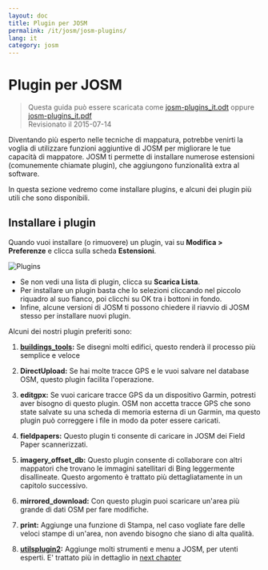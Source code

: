 ```yaml
---
layout: doc
title: Plugin per JOSM
permalink: /it/josm/josm-plugins/
lang: it
category: josm
---
```


Plugin per JOSM
============

> Questa guida può essere scaricata come [josm-plugins_it.odt](/files/josm-plugins_it.odt) oppure [josm-plugins_it.pdf](/files/josm-plugins_it.pdf)  
> Revisionato il 2015-07-14  

Diventando più esperto nelle tecniche di mappatura, potrebbe venirti la voglia di utilizzare funzioni aggiuntive di JOSM per migliorare le tue capacità di mappatore. JOSM ti permette di installare numerose estensioni (comunemente chiamate plugin), che aggiungono funzionalità extra al software.  

In questa sezione vedremo come installare plugins, e alcuni dei plugin più utili che sono disponibili.

Installare i plugin
-------------------
Quando vuoi installare (o rimuovere) un plugin, vai su **Modifica \> Preferenze** e clicca sulla scheda **Estensioni**.  

![Plugins][]

* Se non vedi una lista di plugin, clicca su **Scarica Lista**.  
* Per installare un plugin basta che lo selezioni cliccando nel piccolo riquadro al suo fianco, poi clicchi su OK tra i bottoni in fondo.  
* Infine, alcune versioni di JOSM ti possono chiedere il riavvio di JOSM stesso per installare nuovi plugin.

Alcuni dei nostri plugin preferiti sono:

1. **[buildings_tools](it/josm/josm-more-plugins/):** Se disegni molti edifici, questo renderà il processo più semplice e veloce  

2. **DirectUpload:** Se hai molte tracce GPS e le vuoi salvare nel database OSM, questo plugin facilita l'operazione.  

3. **editgpx:** Se vuoi caricare tracce GPS da un dispositivo Garmin, potresti aver bisogno di questo plugin. OSM non accetta tracce GPS che sono state salvate su una scheda di memoria esterna di un Garmin, ma questo plugin può correggere i file in modo da poter essere caricati.  

4. **fieldpapers:** Questo plugin ti consente di caricare in JOSM dei Field Paper scannerizzati.  

5. **imagery_offset_db:** Questo plugin consente di collaborare con altri mappatori che trovano le immagini satellitari di Bing leggermente disallineate. Questo argomento è trattato più dettagliatamente in un capitolo successivo.  

6. **mirrored_download:** Con questo plugin puoi scaricare un'area più grande di dati OSM per fare modifiche.  

7. **print:** Aggiunge una funzione di Stampa, nel caso vogliate fare delle veloci stampe di un'area, non avendo bisogno che siano di alta qualità.  

8. **[utilsplugin2](it/josm/josm-more-plugins/):** Aggiunge molti strumenti e menu a JOSM, per utenti esperti. E' trattato più in dettaglio in [next chapter](/it/josm/josm-more-plugins)  



<!-- il resto di questa sezione deve essere modificato, e/o spostato in altre sezioni,
    per ora è commentato


- [Mirrored Download]({{site.baseurl}}/it/beginner/josm-plugins/#mirrored-download) (consente di scaricare più dati OSM)
- [Direct Upload]({{site.baseurl}}/it/beginner/josm-plugins/#direct-upload) (consente di caricare tracce GPS)
- [Editgpx]({{site.baseurl}}/it/beginner/josm-plugins/#edit-gpx) (consente di modificare file GPX)
- [Print]({{site.baseurl}}/it/beginner/josm-plugins/#print)

Raccomandiamo anche di scaricare questi plugin, che sono discussi in altri
capitoli:

- FieldPapers
- Buildings\_tool
- Utilsplugin2

![Restart JOSM][]

Prova a selezionare "Riavvia JOSM" e nota il riavvio automatico del programma.

Mirrored Download
-----------------

![Mirrored Download][]

__Mirrored Download__ velocizza lo scarico dei
dati OSM per modificarli. Invece di prendere i dati dal
server centrale OSM, consente di prenderli da un "mirror", che è una replica
esatta dei dati, in una locazione più veloce da accedere.

Una volta installato il plugin (e riavviato JOSM), vedrete
una voce nuova nel menu File, "Scarica da mirror OSM..."

![Download from OSM Mirror][]

Lo scarico dei dati è esattamente lo stesso processo che avete imparato prima, ma
può essere molto più veloce!

Direct Upload
-------------

![Direct Upload][]

__DirectUpload__ carica tracce GPX direttamente su OSM
tramite JOSM (altre informazioni sono disponibili nella **Appendice**). Una volta
che il plugin è installato (e avete riavviato JOSM), vedrete
una nuova voce "Carica tracce" nel menu "Strumenti".

![Upload Traces Item][]

Quando cliccate sul pulsante "Carica tracce" comparirà questa finestra:

![Upload Traces Window][]

Scrivete le parole chiave (separate da virgola, senza spazi) relative alla vostra
traccia GPS nel riquadro "Etichette (separate da virgola)". Per esempio,
"Nazione,regione,città,quartiere,nome strada". Indicate poi una
descrizione delle vostre etichette. Una lista a scorrimento vi consentirà di riutilizzare
precedenti etichette e descrizioni. Infine, scegliete il tipo di visibilità che 
volete dare alla vostra traccia. Ci sono quattro livelli da privato a 
identificabile (tutte spiegate più avanti in [Appendix]{{site.baseurl}}/learnosm/it/).

Clicca su Carica Traccia. Se non siete connessi al vostro account OSM, 
fatelo ora.

Una volta caricato con successo, l'area Testo visualizzerà l'esito "OK"
ed il pulsante "Carica Traccia" non sarà selezionabile. Ulteriori informazioni
relative a questo plugin ed ai caricamenti GPS sono disponibili in  [Appendix]({{site.baseurl}}/learnosm/en/).

Edit gpx
--------

![Edit Gpx][]

**EditGpx** consente di aggiustare tracce registrate GPX
prima di caricarle in OSM. Sovente le tracce hanno delle parti che
volete rimuovere. Quindi questo plugin cancella dei punti delle tracce in 
modo veloce ed elimina i marcatori di data-ora da una traccia.

Una volta installato il plugin (e riavviato JOSM), vedrete
questo nuovo strumento nella barra degli strumenti sulla sinistra.

![Edit Gpx Tool Icon][]

1. Apri un file GPX in JOSM!

![Open GPX File][]

2. Selezionate il nuovo pulsante nella barra dei pulsanti a sinistra 

![Edit Gpx Tool Icon][]

e i dati gpx saranno importati in un nuovo livello EditGpx. Ogni
nodo della traccia sarà evidenziato in giallo.

![GPX Nodes All][]

3. Ora marca i punti (cliccandoli) o le aree (disegnandogli un rettangolo
intorno) che volete cancellare. L'evidenziazione in giallo
scompare.

![GPX Nodes Selected][]

4. Clic con il pulsante destro sul nome del livello e scegliete \<\<Convert to GPX layer\>\> 
nel menu \<\<Context\>\>.

5. Ora potete salvare come file il livello normale GPX oppure caricare i dati su
OSM (per es. usando il 
plugin [DirectUpload](http://josm.openstreetmap.de/wiki/Plugins)).

Print
-----

![Print Plugin][]

Se volete un modo veloce e facile per stampare una mappa mentre state modificando in
JOSM, installate il __plugin print__. Anche se non potrete
fare niente di ricercato con queste stampe, è un buon modo per fare stampe
 velocemente e facilmente. Una volta installato il plugin, una nuova voce
"Stampa..." sarà disponibile nel menù FIle.

![Print Menu Item][]

Selezionando questa voce si aprirà la finestra di stampa, qui riportata:

![Print Dialog][]

Qui potete cambiare le impostazioni della stampante. Se non vedete niente
sulla pagina, selezionate la casella di "Anteprima Mappa" sulla destra. Zoomate di più
o di meno sulla mappa cambiando il numero nel riquadro "Scala". Aumentate la
risoluzione cambiando il numero dopo "ppi". Quando avete finito
di modificare le impostazioni, selezionate "Stampa".

Conclusioni
-------

Ci sono vari plugin utili, disponibili in JOSM. Continuate pure a
a esplorare tra i molti altri plugin. Come avete già visto, il
menu Preferenze ha una breve descrizione di ogni plugin, e potete
aprire una pagina web con più informazioni selezionando il link
"Altre info..." dopo la descrizione.

![More Info Link][]

Buona fortuna!

Appendice
--------

Dettagli DirectUpload
--------------------

![Direct Upload Plugin][]

Aggiungere le vostre tracce GPS e waypoint sul server OSM è utile per
molte ragioni.
__(Se non volete che altri vedano le vostre tracce GPX tralasciate questo capitolo. Potete semplicemente visualizzare i vostri file GPX con JOSM, perciò salvateli localmente).
Innanzi tutto, le tracce GPS sono il modo più utile per raccogliere e 
georeferenziare oggetti in OSM. Vedi [Aerial Imagery](/in/josm/aerial-imagery/)
Le unità GPS hanno un'accuratezza maggiore delle foto satellitari e perciò sono
uno strumento utile per controllare quanto scarto hanno le immagini satellitari. Usando
molte tracce GPS (più ce ne sono più aumenta la capacità di
determinare l'accuratezza della geolocazione) consente di stabilire se l'immagine
di sfondo è disallineata.

Caricare le tracce sul server consente una condivisione maggiore di informazione.
Consente a chi non ha accesso alla zona, semplicemente perché
non vive in quell'area oppure non ha strumenti GPS,
di supportare la digitalizzazione. Ci sono due modi di caricare le vostre
tracce: 1) con il plugin di JOSM oppure 2) sul sito web principale di OSM.

Nota: I waypoint GPS non possono essere caricati direttamente nel database OSM.
Possono comunque essere convertiti in tracce e quindi essere caricati temporaneamente,
per esempio per poter essere visualizzati come oggetti di sfondo in Potlatch.

Dopo aver aperto in JOSM il vostro file GPX selezionate GPS
nella barra dei menù e selezionate "Carica tracciati". Descrivete il file GPX,
specificate delle etichette, e la visibilità. Per la visibilità, potete scegliere tra
privata, tracciabile, pubblica o identificabile.

1.  **Identificabile**: La vostra traccia sarà mostrata pubblicamente nelle Vostre
    tracce GPS e nella lista delle tracce GPS pubbliche. Altri utenti possono
    scaricare la traccia e collegarla al vostro nome utente. Anche i
    marcatori data-ora dei punti saranno disponibili tramite le API
    GPS pubbliche.

2.  **Pubblica**: La vostra traccia sarà mostrata pubblicamente nelle Vostre tracce GPS
    e nella lista delle tracce GPS pubbliche. Altri utenti possono
    scaricare la traccia dalla lista delle tracce pubbliche, compresi i marcatori
    di data-ora. Però i dati mostrati nelle API non referenziano
     la vostra pagina delle tracce, né sono disponibili i marcatori di data-ora, anche se i punti
    sono ordinati cronologicamente.

1. **Tracciabile**: La traccia **non** comparirà in nessuna lista
    pubblica, ma i punti della traccia saranno ancora disponibili tramite le
    API GPS **con i marcatori di data-ora**. Altri utenti potranno
    scaricare i punti della traccia che però non saranno a te 
    associabili .

2. **Privata**: La traccia **non** comparirà in nessuna lista
    pubblica. I punti della traccia saranno disponibili in ordine cronologico
    tramite le API GPS pubbliche **senza marcatori di data-ora**.

![DirectUpload Traces Options][]

Caricamento online delle tracce GPS
---------------------------

1. Andate 
su [http://www.openstreetmap.org/](http://www.openstreetmap.org/) e collegatevi con il vostro nome utente.

2. Selezionate "Tracciati GPS" nel banner a sinistra.

![Left Banner][]

3. Selezionate
[carica un tracciato](http://www.openstreetmap.org/trace/create).
Da qui potete anche **vedere solo i vostri tracciati** per rivedere le tracce GPS precedenti.  

4. Cercate il vostro file in "Scegli File". Descrivetelo nella casella
Descrizione, associategli delle etichette, e scegliete il tipo di Visibilità che deve avere.
Se avete molti file .gpx potete comprimerli in un file zip e
caricare quest'ultimo. Sarà trattato come un unico, grande file gpx e sarà creata
una sola riga nella lista delle tracce. 

![Online Upload Traces Options][]

5. Selezionate *Carica*.

  Il file sarà caricato sul server OSM, e sarà aggiunto alla
coda di file in attesa di essere inseriti nel database.

[Plug Icon]: /images/josm/josm-plugins_image00_plug-icon.png
[Restart JOSM]: /images/josm/josm-plugins_image01_restart-josm.png
[Mirrored Download]: /images/josm/josm-plugins_image02_mirrored_download.png
[Download from OSM Mirror]: /images/josm/josm-plugins_image03_download-from-osm-mirror.png
[Direct Upload]: /images/josm/josm-plugins_image04_direct-upload.png
[Upload Traces Item]: /images/josm/josm-plugins_image05_upload-traces-item.png
[Upload Traces Window]: /images/josm/josm-plugins_image06_upload-traces-window.png
[Edit Gpx]: /images/josm/josm-plugins_image07_edit-gpx.png
[Edit Gpx Tool Icon]: /images/josm/josm-plugins_image08_edit-gpx-tool-icon.png 
[Open GPX File]: /images/josm/josm-plugins_image09_open-gpx-file.png
[GPX Nodes All]: /images/josm/josm-plugins_image10_gpx-nodes-all.png
[GPX Nodes Selected]: /images/josm/josm-plugins_image11_gpx-nodes-selected.png
[Print Plugin]: /images/josm/josm-plugins_image12_print-plugin.png
[Print Menu Item]: /images/josm/josm-plugins_image13_print-menu.png
[Print Dialog]: /images/josm/josm-plugins_image14_print-dialog.png
[More Info Link]: /images/josm/josm-plugins_image15_more-info-link.png
[Direct Upload Plugin]: /images/josm/josm-plugins_image16_direct-upload-plugin.png
[DirectUpload Traces Options]: /images/josm/josm-plugins_image17_directupload-traces.png
[Left Banner]: /images/josm/josm-plugins_image18_left-banner.png
[Online Upload Traces Options]: /images/josm/josm-plugins_image19_online-upload-traces.png

-->


[Plugins]: /images/josm/josm-plugins_image00_plug-icon.png
